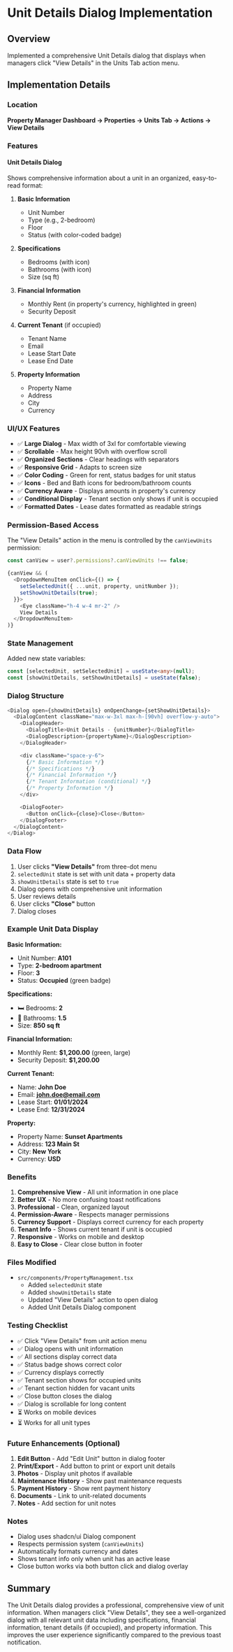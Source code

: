 # Unit Details Dialog Implementation

## Overview
Implemented a comprehensive Unit Details dialog that displays when managers click "View Details" in the Units Tab action menu.

## Implementation Details

### Location
**Property Manager Dashboard → Properties → Units Tab → Actions → View Details**

### Features

#### **Unit Details Dialog**
Shows comprehensive information about a unit in an organized, easy-to-read format:

1. **Basic Information**
   - Unit Number
   - Type (e.g., 2-bedroom)
   - Floor
   - Status (with color-coded badge)

2. **Specifications**
   - Bedrooms (with icon)
   - Bathrooms (with icon)
   - Size (sq ft)

3. **Financial Information**
   - Monthly Rent (in property's currency, highlighted in green)
   - Security Deposit

4. **Current Tenant** (if occupied)
   - Tenant Name
   - Email
   - Lease Start Date
   - Lease End Date

5. **Property Information**
   - Property Name
   - Address
   - City
   - Currency

### UI/UX Features

- ✅ **Large Dialog** - Max width of 3xl for comfortable viewing
- ✅ **Scrollable** - Max height 90vh with overflow scroll
- ✅ **Organized Sections** - Clear headings with separators
- ✅ **Responsive Grid** - Adapts to screen size
- ✅ **Color Coding** - Green for rent, status badges for unit status
- ✅ **Icons** - Bed and Bath icons for bedroom/bathroom counts
- ✅ **Currency Aware** - Displays amounts in property's currency
- ✅ **Conditional Display** - Tenant section only shows if unit is occupied
- ✅ **Formatted Dates** - Lease dates formatted as readable strings

### Permission-Based Access

The "View Details" action in the menu is controlled by the `canViewUnits` permission:

```typescript
const canView = user?.permissions?.canViewUnits !== false;

{canView && (
  <DropdownMenuItem onClick={() => {
    setSelectedUnit({ ...unit, property, unitNumber });
    setShowUnitDetails(true);
  }}>
    <Eye className="h-4 w-4 mr-2" />
    View Details
  </DropdownMenuItem>
)}
```

### State Management

Added new state variables:
```typescript
const [selectedUnit, setSelectedUnit] = useState<any>(null);
const [showUnitDetails, setShowUnitDetails] = useState(false);
```

### Dialog Structure

```typescript
<Dialog open={showUnitDetails} onOpenChange={setShowUnitDetails}>
  <DialogContent className="max-w-3xl max-h-[90vh] overflow-y-auto">
    <DialogHeader>
      <DialogTitle>Unit Details - {unitNumber}</DialogTitle>
      <DialogDescription>{propertyName}</DialogDescription>
    </DialogHeader>

    <div className="space-y-6">
      {/* Basic Information */}
      {/* Specifications */}
      {/* Financial Information */}
      {/* Tenant Information (conditional) */}
      {/* Property Information */}
    </div>

    <DialogFooter>
      <Button onClick={close}>Close</Button>
    </DialogFooter>
  </DialogContent>
</Dialog>
```

### Data Flow

1. User clicks **"View Details"** from three-dot menu
2. `selectedUnit` state is set with unit data + property data
3. `showUnitDetails` state is set to `true`
4. Dialog opens with comprehensive unit information
5. User reviews details
6. User clicks **"Close"** button
7. Dialog closes

### Example Unit Data Display

**Basic Information:**
- Unit Number: **A101**
- Type: **2-bedroom apartment**
- Floor: **3**
- Status: **Occupied** (green badge)

**Specifications:**
- 🛏️ Bedrooms: **2**
- 🚿 Bathrooms: **1.5**
- Size: **850 sq ft**

**Financial Information:**
- Monthly Rent: **$1,200.00** (green, large)
- Security Deposit: **$1,200.00**

**Current Tenant:**
- Name: **John Doe**
- Email: **john.doe@email.com**
- Lease Start: **01/01/2024**
- Lease End: **12/31/2024**

**Property:**
- Property Name: **Sunset Apartments**
- Address: **123 Main St**
- City: **New York**
- Currency: **USD**

### Benefits

1. **Comprehensive View** - All unit information in one place
2. **Better UX** - No more confusing toast notifications
3. **Professional** - Clean, organized layout
4. **Permission-Aware** - Respects manager permissions
5. **Currency Support** - Displays correct currency for each property
6. **Tenant Info** - Shows current tenant if unit is occupied
7. **Responsive** - Works on mobile and desktop
8. **Easy to Close** - Clear close button in footer

### Files Modified

- `src/components/PropertyManagement.tsx`
  - Added `selectedUnit` state
  - Added `showUnitDetails` state
  - Updated "View Details" action to open dialog
  - Added Unit Details Dialog component

### Testing Checklist

- ✅ Click "View Details" from unit action menu
- ✅ Dialog opens with unit information
- ✅ All sections display correct data
- ✅ Status badge shows correct color
- ✅ Currency displays correctly
- ✅ Tenant section shows for occupied units
- ✅ Tenant section hidden for vacant units
- ✅ Close button closes the dialog
- ✅ Dialog is scrollable for long content
- ⏳ Works on mobile devices
- ⏳ Works for all unit types

### Future Enhancements (Optional)

1. **Edit Button** - Add "Edit Unit" button in dialog footer
2. **Print/Export** - Add button to print or export unit details
3. **Photos** - Display unit photos if available
4. **Maintenance History** - Show past maintenance requests
5. **Payment History** - Show rent payment history
6. **Documents** - Link to unit-related documents
7. **Notes** - Add section for unit notes

### Notes

- Dialog uses shadcn/ui Dialog component
- Respects permission system (`canViewUnits`)
- Automatically formats currency and dates
- Shows tenant info only when unit has an active lease
- Close button works via both button click and dialog overlay

## Summary

The Unit Details dialog provides a professional, comprehensive view of unit information. When managers click "View Details", they see a well-organized dialog with all relevant unit data including specifications, financial information, tenant details (if occupied), and property information. This improves the user experience significantly compared to the previous toast notification.


